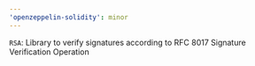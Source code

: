 ```yaml
---
'openzeppelin-solidity': minor
---
```


`RSA`: Library to verify signatures according to RFC 8017 Signature Verification Operation
